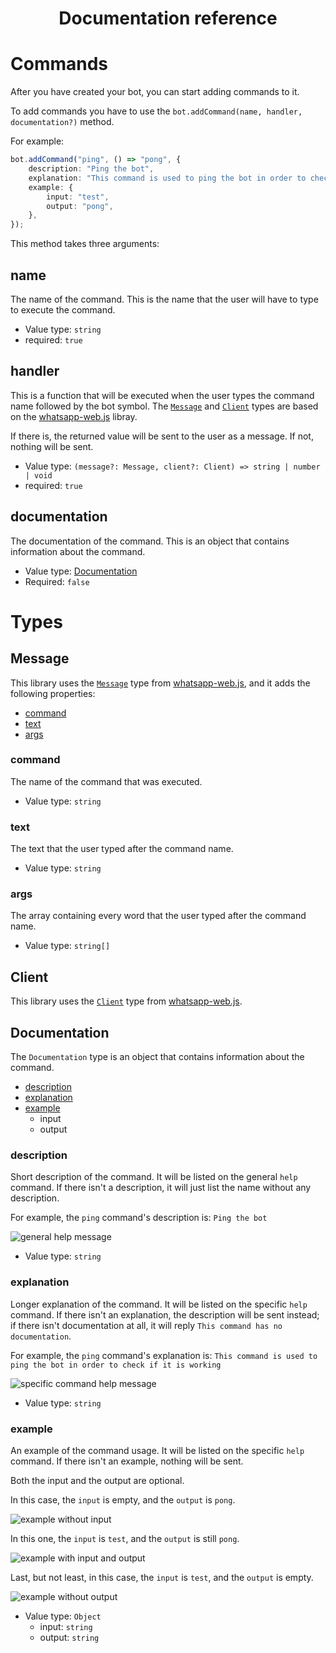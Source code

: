 <h1 align="center">Documentation reference</h1>

# Commands

After you have created your bot, you can start adding commands to it.

To add commands you have to use the `bot.addCommand(name, handler, documentation?)` method.

For example:
```ts
bot.addCommand("ping", () => "pong", {
    description: "Ping the bot",
    explanation: "This command is used to ping the bot in order to check if it is working",
    example: {
        input: "test",
        output: "pong",
    },
});
```

This method takes three arguments:

## name

The name of the command. This is the name that the user will have to type to execute the command.

- Value type: `string`
- required: `true`

## handler

This is a function that will be executed when the user types the command name followed by the bot symbol.
The [`Message`](#message) and [`Client`](#client) types are based on the [whatsapp-web.js](https://wwebjs.dev) libray.

If there is, the returned value will be sent to the user as a message. If not, nothing will be sent.

- Value type: `(message?: Message, client?: Client) => string | number | void`
- required: `true`

## documentation

The documentation of the command. This is an object that contains information about the command.

- Value type: [Documentation](#documentation)
- Required: `false`

# Types

## Message

This library uses the [`Message`](https://docs.wwebjs.dev/Message.html) type from [whatsapp-web.js](https://wwebjs.dev), and it adds the following properties:

- [command](#command)
- [text](#text)
- [args](#args)

### command

The name of the command that was executed.
- Value type: `string`

### text

The text that the user typed after the command name.
- Value type: `string`

### args

The array containing every word that the user typed after the command name.
- Value type: `string[]`

## Client

This library uses the [`Client`](https://docs.wwebjs.dev/Client.html) type from [whatsapp-web.js](https://wwebjs.dev).

## Documentation

The `Documentation` type is an object that contains information about the command.

- [description](#description)
- [explanation](#explanation)
- [example](#example)
  - input
  - output

### description

Short description of the command. It will be listed on the general `help` command. If there isn't a description, it will just list the name without any description.

For example, the `ping` command's description is: `Ping the bot`

![general help message](https://user-images.githubusercontent.com/64804554/185166269-56c53425-5344-4e6a-bec5-401eaf1d93b0.png)

- Value type: `string`

### explanation

Longer explanation of the command. It will be listed on the specific `help` command. If there isn't an explanation, the description will be sent instead; if there isn't documentation at all, it will reply `This command has no documentation`.

For example, the `ping` command's explanation is: `This command is used to ping the bot in order to check if it is working`

![specific command help message](https://user-images.githubusercontent.com/64804554/185464037-c98ad2a4-203f-4e85-b0c1-6748113c8d63.png)

- Value type: `string`

### example

An example of the command usage. It will be listed on the specific `help` command. If there isn't an example, nothing will be sent.

Both the input and the output are optional.

In this case, the `input` is empty, and the `output` is `pong`.

![example without input](https://user-images.githubusercontent.com/64804554/185464251-8dc04f7a-df5b-4441-97fe-795f710fb31f.png)

In this one, the `input` is `test`, and the `output` is still `pong`.

![example with input and output](https://user-images.githubusercontent.com/64804554/185464342-15402ac2-54cb-4df0-8e7b-fdadfdf5cb32.png)

Last, but not least, in this case, the `input` is `test`, and the `output` is empty.

![example without output](https://user-images.githubusercontent.com/64804554/185464488-3bda788e-ef0a-487d-a897-1bd542c33274.png)


- Value type: `Object`
  - input: `string`
  - output: `string`
